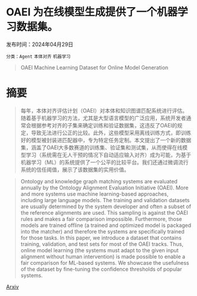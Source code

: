 # OAEI 为在线模型生成提供了一个机器学习数据集。

发布时间：2024年04月29日

`分类：Agent` `本体对齐` `机器学习`

> OAEI Machine Learning Dataset for Online Model Generation

# 摘要

> 每年，本体对齐评估计划（OAEI）对本体和知识图谱匹配系统进行评估。随着基于机器学习的方法，尤其是大型语言模型的广泛应用，系统开发者通常会根据参考对齐的子集来确定训练和验证数据集，这违反了OAEI的规定，导致无法进行公正的比较。此外，这些模型采用离线训练方式，即训练好的模型被封装进匹配器中，专为特定任务定制。本文提出了一个新的数据集，涵盖了OAEI大多数赛道的训练集、验证集和测试集，从而使得在线模型学习（系统需在无人干预的情况下自动适应输入对齐）成为可能，为基于机器学习（ML）的系统提供了一个公平的比较平台。我们还通过微调流行系统的信任阈值，展示了该数据集的实用价值。

> Ontology and knowledge graph matching systems are evaluated annually by the Ontology Alignment Evaluation Initiative (OAEI). More and more systems use machine learning-based approaches, including large language models. The training and validation datasets are usually determined by the system developer and often a subset of the reference alignments are used. This sampling is against the OAEI rules and makes a fair comparison impossible. Furthermore, those models are trained offline (a trained and optimized model is packaged into the matcher) and therefore the systems are specifically trained for those tasks. In this paper, we introduce a dataset that contains training, validation, and test sets for most of the OAEI tracks. Thus, online model learning (the systems must adapt to the given input alignment without human intervention) is made possible to enable a fair comparison for ML-based systems. We showcase the usefulness of the dataset by fine-tuning the confidence thresholds of popular systems.

[Arxiv](https://arxiv.org/abs/2404.18542)
